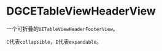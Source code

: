 # DGCETableViewHeaderView

一个可折叠的`UITableViewHeaderFooterView`。

`C`代表`collapsible`，`E`代表`expandable`。

